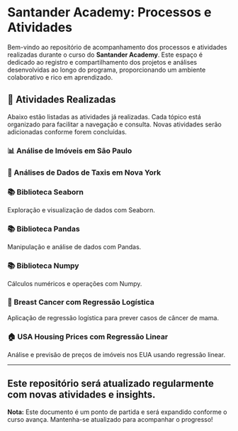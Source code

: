 # Santander Academy: Processos e Atividades

Bem-vindo ao repositório de acompanhamento dos processos e atividades realizadas durante o curso do **Santander Academy**. Este espaço é dedicado ao registro e compartilhamento dos projetos e análises desenvolvidas ao longo do programa, proporcionando um ambiente colaborativo e rico em aprendizado.

## 📑 Atividades Realizadas

Abaixo estão listadas as atividades já realizadas. Cada tópico está organizado para facilitar a navegação e consulta. Novas atividades serão adicionadas conforme forem concluídas.

### 📊 Análise de Imóveis em São Paulo

### 🚖 Análises de Dados de Taxis em Nova York

### 📚 Biblioteca Seaborn
Exploração e visualização de dados com Seaborn.

### 📚 Biblioteca Pandas
Manipulação e análise de dados com Pandas.

### 📚 Biblioteca Numpy
Cálculos numéricos e operações com Numpy.

### 🧬 Breast Cancer com Regressão Logística
Aplicação de regressão logística para prever casos de câncer de mama.

### 🏠 USA Housing Prices com Regressão Linear
Análise e previsão de preços de imóveis nos EUA usando regressão linear.

---
Este repositório será atualizado regularmente com novas atividades e insights.
---

**Nota:** Este documento é um ponto de partida e será expandido conforme o curso avança. Mantenha-se atualizado para acompanhar o progresso!

